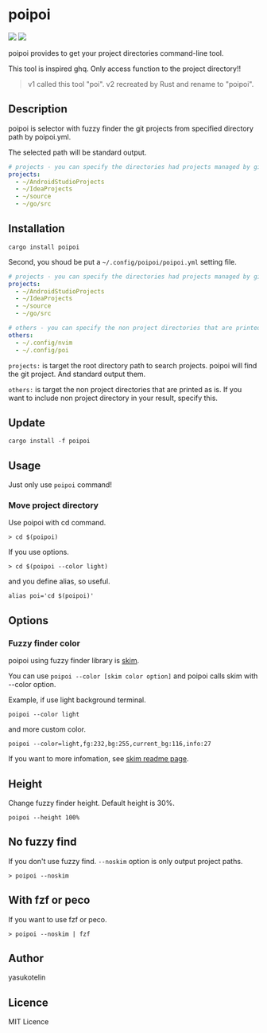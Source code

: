 # poipoi

<a href="https://crates.io/crates/poipoi"><img src="https://img.shields.io/crates/v/poipoi"/></a>
![](https://img.shields.io/github/license/yasukotelin/poi)

poipoi provides to get your project directories command-line tool.

This tool is inspired ghq. Only access function to the project directory!!

> v1 called this tool "poi". v2 recreated by Rust and rename to "poipoi".

## Description

poipoi is selector with fuzzy finder the git projects from specified directory path by poipoi.yml.

The selected path will be standard output.

```poipoi.yml
# projects - you can specify the directories had projects managed by git.
projects:
  - ~/AndroidStudioProjects
  - ~/IdeaProjects
  - ~/source
  - ~/go/src
```

## Installation

```
cargo install poipoi
```

Second, you shoud be put a `~/.config/poipoi/poipoi.yml` setting file.

```poipoi.yml
# projects - you can specify the directories had projects managed by git.
projects:
  - ~/AndroidStudioProjects
  - ~/IdeaProjects
  - ~/source
  - ~/go/src

# others - you can specify the non project directories that are printed as is.
others:
  - ~/.config/nvim
  - ~/.config/poi
```

`projects:` is target the root directory path to search projects.
poipoi will find the git project. And standard output them.

`others:` is target the non project directories that are printed as is.
If you want to include non project directory in your result, specify this.

## Update

```
cargo install -f poipoi
```

## Usage

Just only use `poipoi` command!

### Move project directory

Use poipoi with cd command.

```
> cd $(poipoi)
```

If you use options.

```
> cd $(poipoi --color light)
```

and you define alias, so useful.

```.bashrc
alias poi='cd $(poipoi)'
```

## Options

### Fuzzy finder color

poipoi using fuzzy finder library is [skim](https://github.com/lotabout/skim).

You can use `poipoi --color [skim color option]` and poipoi calls skim with --color option.

Example, if use light background terminal.

```
poipoi --color light
```

and more custom color.

```
poipoi --color=light,fg:232,bg:255,current_bg:116,info:27
```

If you want to more infomation, see [skim readme page](https://github.com/lotabout/skim).

## Height

Change fuzzy finder height. Default height is 30%.

```
poipoi --height 100%
```

## No fuzzy find

If you don't use fuzzy find. `--noskim` option is only output project paths.

```
> poipoi --noskim
```

## With fzf or peco

If you want to use fzf or peco.

```
> poipoi --noskim | fzf
```

## Author

yasukotelin

## Licence

MIT Licence
